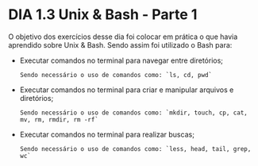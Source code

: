 # DIA 1.3 Unix & Bash - Parte 1

O objetivo dos exercícios desse dia foi colocar em prática o que havia aprendido sobre Unix & Bash. Sendo assim foi utilizado o Bash para:

* Executar comandos no terminal para navegar entre diretórios;
      
      Sendo necessário o uso de comandos como: `ls, cd, pwd`

* Executar comandos no terminal para criar e manipular arquivos e diretórios;

      Sendo necessário o uso de comandos como: `mkdir, touch, cp, cat, mv, rm, rmdir, rm -rf`

* Executar comandos no terminal para realizar buscas;

      Sendo necessário o uso de comandos como: `less, head, tail, grep, wc`